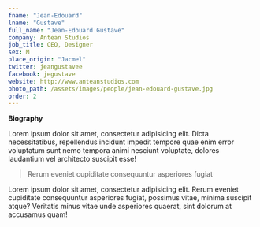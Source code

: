 ```yaml
---
fname: "Jean-Edouard"
lname: "Gustave"
full_name: "Jean-Edouard Gustave"
company: Antean Studios
job_title: CEO, Designer
sex: M
place_origin: "Jacmel"
twitter: jeangustavee
facebook: jegustave
website: http://www.anteanstudios.com
photo_path: /assets/images/people/jean-edouard-gustave.jpg
order: 2
---
```

**Biography**

Lorem ipsum dolor sit amet, consectetur adipisicing elit. Dicta necessitatibus, repellendus incidunt impedit tempore quae enim error voluptatum sunt nemo tempora animi nesciunt voluptate, dolores laudantium vel architecto suscipit esse!

> Rerum eveniet cupiditate consequuntur asperiores fugiat

Lorem ipsum dolor sit amet, consectetur adipisicing elit. Rerum eveniet cupiditate consequuntur asperiores fugiat, possimus vitae, minima suscipit atque? Veritatis minus vitae unde asperiores quaerat, sint dolorum at accusamus quam!

